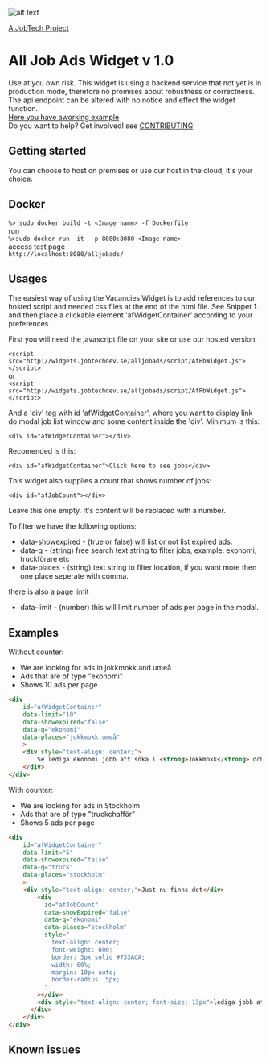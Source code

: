 ![alt text][logo]

[logo]: https://github.com/MagnumOpuses/project-meta/blob/master/img/jobtechdev_black.png "JobTech dev logo"
[A JobTech Project]( https://www.jobtechdev.se)

# All Job Ads Widget v 1.0
Use at you own risk.
This widget is using a backend service that not yet is in production mode, therefore no promises about robustness or correctness.
The api endpoint can be altered with no notice and effect the widget function.<BR>
[Here you have aworking example]( https://widgets.jobtechdev.se/alljobads/)<BR>
Do you want to help? Get involved!
see [CONTRIBUTING]( https://github.com/MagnumOpuses/allJobAdsWidget/blob/master/CONTRIBUTING.md)


## Getting started
You can choose to host on premises or use our host in the cloud, it's your choice.<br>

## Docker
`%> sudo docker build -t <Image name> -f Dockerfile`
<br> run
<br> `%>sudo docker run -it  -p 8080:8080 <Image name>`
<br> access test page
<br> `http://localhost:8080/alljobads/`


Usages
------
The easiest way of using the Vacancies Widget is to add references to our hosted script and needed css files at the end of the html file. See Snippet 1.
and then place a clickable element 'afWidgetContainer' according to your preferences. 

First you will need the javascript file on your site or use our hosted version.

`<script src="http://widgets.jobtechdev.se/alljobads/script/AfPbWidget.js"></script>`
<br> or <br>
`<script src="http://widgets.jobtechdev.se/alljobads/script/AfPbWidget.js"></script>`

And a 'div' tag with id 'afWidgetContainer', where you want to display link do modal job list window and some content inside the 'div'.
Minimum is this:

`<div id="afWidgetContainer"></div>`

Recomended is this: 

`<div id="afWidgetContainer">Click here to see jobs</div>`

This widget also supplies a count that shows number of jobs:

`<div id="afJobCount"></div>`

Leave this one empty. It's content will be replaced with a number. 


To filter we have the following options: 

* data-showexpired - (true or false) will list or not list expired ads. 
* data-q           - (string) free search text string to filter jobs, example: ekonomi, truckförare etc 
* data-places      - (string) text string to filter location, if you want more then one place seperate with comma. 

there is also a page limit 

* data-limit       - (number) this will limit number of ads per page in the modal.



Examples
--------

Without counter:
* We are looking for ads in jokkmokk and umeå
* Ads that are of type "ekonomi"
* Shows 10 ads per page

```html
<div
    id="afWidgetContainer"
    data-limit="10"
    data-showexpired="false"
    data-q="ekonomi"
    data-places="jokkmokk,umeå"
    >
    <div style="text-align: center;">
        Se lediga ekonomi jobb att söka i <strong>Jokkmokk</strong> och <strong>Umeå</strong>
    </div>
</div>
```


With counter:
* We are looking for ads in Stockholm
* Ads that are of type "truckchafför"
* Shows 5 ads per page

```html
<div
    id="afWidgetContainer"
    data-limit="5"
    data-showexpired="false"
    data-q="truck"
    data-places="stockholm"
    >
    <div style="text-align: center;">Just nu finns det</div>
        <div
          id="afJobCount"
          data-showExpired="false"
          data-q="ekonomi"
          data-places="stockholm"
          style="    
            text-align: center;
            font-weight: 600;
            border: 3px solid #733ACA;
            width: 60%;
            margin: 10px auto;
            border-radius: 5px; 
          "
        ></div>
        <div style="text-align: center; font-size: 13px">lediga jobb att söka i <strong>Stockholm</strong></div>
      </div>
    </div>
</div>
```


Known issues
------------

